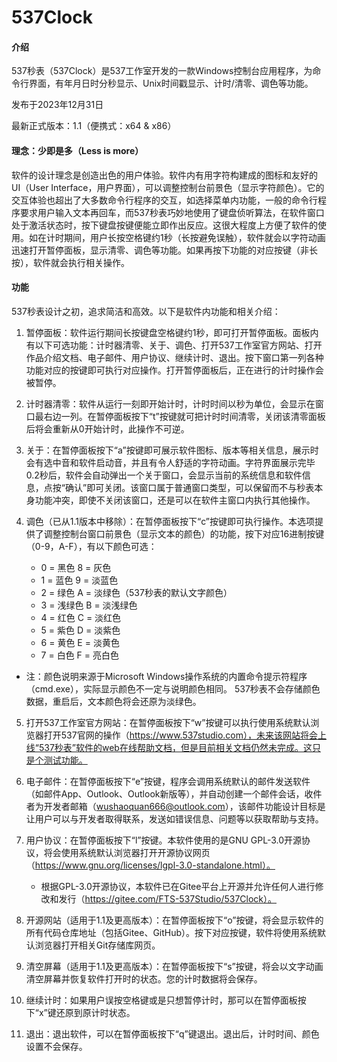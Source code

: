 # 537Clock

#### 介绍
537秒表（537Clock）是537工作室开发的一款Windows控制台应用程序，为命令行界面，有年月日时分秒显示、Unix时间戳显示、计时/清零、调色等功能。

发布于2023年12月31日

最新正式版本：1.1（便携式：x64 & x86）

#### 理念：少即是多（Less is more）

软件的设计理念是创造出色的用户体验。软件内有用字符构建成的图标和友好的UI（User Interface，用户界面），可以调整控制台前景色（显示字符颜色）。它的交互体验也超出了大多数命令行程序的交互，如选择菜单内功能，一般的命令行程序要求用户输入文本再回车，而537秒表巧妙地使用了键盘侦听算法，在软件窗口处于激活状态时，按下键盘按键便能立即作出反应。这很大程度上方便了软件的使用。如在计时期间，用户长按空格键约1秒（长按避免误触），软件就会以字符动画迅速打开暂停面板，显示清零、调色等功能。如果再按下功能的对应按键（非长按），软件就会执行相关操作。

#### 功能

537秒表设计之初，追求简洁和高效。以下是软件内功能和相关介绍：

1.	暂停面板：软件运行期间长按键盘空格键约1秒，即可打开暂停面板。面板内有以下可选功能：计时器清零、关于、调色、打开537工作室官方网站、打开作品介绍文档、电子邮件、用户协议、继续计时、退出。按下窗口第一列各种功能对应的按键即可执行对应操作。打开暂停面板后，正在进行的计时操作会被暂停。

2.	计时器清零：软件从运行一刻即开始计时，计时时间以秒为单位，会显示在窗口最右边一列。在暂停面板按下“t”按键就可把计时时间清零，关闭该清零面板后将会重新从0开始计时，此操作不可逆。

3.	关于：在暂停面板按下“a”按键即可展示软件图标、版本等相关信息，展示时会有选中音和软件启动音，并且有令人舒适的字符动画。字符界面展示完毕0.2秒后，软件会自动弹出一个关于窗口，会显示当前的系统信息和软件信息，点按“确认”即可关闭。该窗口属于普通窗口类型，可以保留而不与秒表本身功能冲突，即使不关闭该窗口，还是可以在软件主窗口内执行其他操作。

4.	调色（已从1.1版本中移除）：在暂停面板按下“c”按键即可执行操作。本选项提供了调整控制台窗口前景色（显示文本的颜色）的功能，按下对应16进制按键（0-9，A-F），有以下颜色可选：

    - 0 = 黑色       8 = 灰色
    - 1 = 蓝色       9 = 淡蓝色
    - 2 = 绿色       A = 淡绿色（537秒表的默认文字颜色）
    - 3 = 浅绿色     B = 淡浅绿色
    - 4 = 红色       C = 淡红色
    - 5 = 紫色       D = 淡紫色
    - 6 = 黄色       E = 淡黄色
    - 7 = 白色       F = 亮白色

- 注：颜色说明来源于Microsoft Windows操作系统的内置命令提示符程序（cmd.exe），实际显示颜色不一定与说明颜色相同。
537秒表不会存储颜色数据，重启后，文本颜色将会还原为淡绿色。

5.	打开537工作室官方网站：在暂停面板按下“w”按键可以执行使用系统默认浏览器打开537官网的操作（https://www.537studio.com），未来该网站将会上线“537秒表”软件的web在线帮助文档，但是目前相关文档仍然未完成。这只是个测试功能。

6.  电子邮件：在暂停面板按下“e”按键，程序会调用系统默认的邮件发送软件（如邮件App、Outlook、Outlook新版等），并自动创建一个邮件会话，收件者为开发者邮箱（wushaoquan666@outlook.com），该邮件功能设计目标是让用户可以与开发者取得联系，发送如错误信息、问题等以获取帮助与支持。

7.  用户协议：在暂停面板按下“l”按键。本软件使用的是GNU GPL-3.0开源协议，将会使用系统默认浏览器打开开源协议网页（https://www.gnu.org/licenses/lgpl-3.0-standalone.html）。
    - 根据GPL-3.0开源协议，本软件已在Gitee平台上开源并允许任何人进行修改和发行（https://gitee.com/FTS-537Studio/537Clock）。

8.  开源网站（适用于1.1及更高版本）：在暂停面板按下“o”按键，将会显示软件的所有代码仓库地址（包括Gitee、GitHub）。按下对应按键，软件将使用系统默认浏览器打开相关Git存储库网页。

9.  清空屏幕（适用于1.1及更高版本）：在暂停面板按下“s”按键，将会以文字动画清空屏幕并恢复软件打开时的状态。您的计时数据将会保存。

10. 继续计时：如果用户误按空格键或是只想暂停计时，那可以在暂停面板按下“x”键还原到原计时状态。

11. 退出：退出软件，可以在暂停面板按下“q”键退出。退出后，计时时间、颜色设置不会保存。
